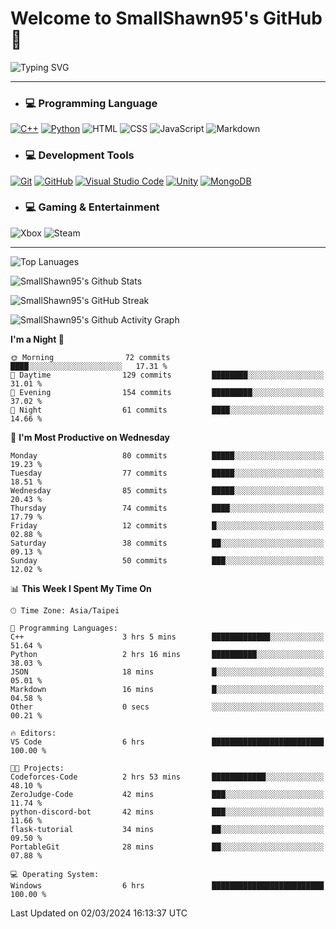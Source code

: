 # Welcome to SmallShawn95's GitHub 👋

![Typing SVG](https://readme-typing-svg.demolab.com/?lines=print("Hello,+world");cout+>>+"Hello,+world!";console.log("Hello,+world!")&center=true&vCenter=true&size=22&random=true)

***
<!-- https://shields.io/, https://simpleicons.org/ -->
* ### 💻 Programming Language
[![C++](https://img.shields.io/badge/-C++-00599C?style=flat-square&logo=cplusplus)](https://cplusplus.com/)
[![Python](https://img.shields.io/badge/-Python-3776AB?style=flat-square&logo=python&logoColor=white)](https://www.python.org/)
![HTML](https://img.shields.io/badge/-HTML-E34F26?style=flat-square&logo=html5&logoColor=white)
![CSS](https://img.shields.io/badge/-CSS-1572B6?style=flat-square&logo=css3)
![JavaScript](https://img.shields.io/badge/-JavaScript-F7DF1E?style=flat-square&logo=javascript&logoColor=white)
![Markdown](https://img.shields.io/badge/-Markdown-000000?style=flat-square&logo=markdown)
* ### 💻 Development Tools
[![Git](https://img.shields.io/badge/-Git-f05032?style=flat-square&logo=git&logoColor=white)](https://git-scm.com/)
[![GitHub](https://img.shields.io/badge/-GitHub-181717?style=flat-square&logo=github)](https://github.com/)
[![Visual Studio Code](https://img.shields.io/badge/-Visual%20Studio%20Code-007ACC?style=flat-square&logo=visualstudiocode)](https://code.visualstudio.com/)
[![Unity](https://img.shields.io/badge/-Unity-000000?style=flat-square&logo=unity)](https://unity.com/)
[![MongoDB](https://img.shields.io/badge/-MongoDB-47A248?style=flat-square&logo=mongodb&logoColor=white)](https://www.mongodb.com/)
* ### 💻 Gaming & Entertainment
![Xbox](https://img.shields.io/badge/-Xbox-107C10?style=flat-square&logo=xbox)
![Steam](https://img.shields.io/badge/-Steam-000000?style=flat-square&logo=steam)
***

<!-- ![GitHub User's Stars](https://img.shields.io/github/stars/smallshawn95?color=orange&label=Stars&labelColor=yellow) -->
<!-- ![GitHub Followers](https://img.shields.io/github/followers/smallshawn95?color=orange&label=Followers&labelColor=FFDBAC) -->

![Top Lanuages](https://github-readme-stats.vercel.app/api/top-langs/?username=smallshawn95&theme=holi&layout=donut&size_weight=0.5&count_weight=0.5&exclude_repo=smallshawn95.github.io)

![SmallShawn95's Github Stats](https://github-readme-stats.vercel.app/api?username=smallshawn95&theme=holi&show_icons=true&rank_icon=github)

![SmallShawn95's GitHub Streak](https://streak-stats.demolab.com/?user=smallshawn95&theme=holi-theme&date_format=M%20j%5B%2C%20Y%5D)

![SmallShawn95's Github Activity Graph](https://github-readme-activity-graph.vercel.app/graph?username=smallshawn95&theme=tokyo-night)

<!-- ![SmallShawn95's WakaTime Stats](https://github-readme-stats.vercel.app/api/wakatime?username=smallshawn95) -->
<!-- ![Repositorie Card](https://github-readme-stats.vercel.app/api/pin/?username=smallshawn95&repo=Python-Discord-Bot-Course&theme=holi) -->
<!-- ![Repositorie Card](https://github-readme-stats.vercel.app/api/pin/?username=smallshawn95&repo=ZeroJudge-Code&theme=holi) -->

<!--START_SECTION:waka-->
**I'm a Night 🦉** 

```text
🌞 Morning                72 commits          ████░░░░░░░░░░░░░░░░░░░░░   17.31 % 
🌆 Daytime                129 commits         ████████░░░░░░░░░░░░░░░░░   31.01 % 
🌃 Evening                154 commits         █████████░░░░░░░░░░░░░░░░   37.02 % 
🌙 Night                  61 commits          ████░░░░░░░░░░░░░░░░░░░░░   14.66 % 
```
📅 **I'm Most Productive on Wednesday** 

```text
Monday                   80 commits          █████░░░░░░░░░░░░░░░░░░░░   19.23 % 
Tuesday                  77 commits          █████░░░░░░░░░░░░░░░░░░░░   18.51 % 
Wednesday                85 commits          █████░░░░░░░░░░░░░░░░░░░░   20.43 % 
Thursday                 74 commits          ████░░░░░░░░░░░░░░░░░░░░░   17.79 % 
Friday                   12 commits          █░░░░░░░░░░░░░░░░░░░░░░░░   02.88 % 
Saturday                 38 commits          ██░░░░░░░░░░░░░░░░░░░░░░░   09.13 % 
Sunday                   50 commits          ███░░░░░░░░░░░░░░░░░░░░░░   12.02 % 
```


📊 **This Week I Spent My Time On** 

```text
🕑︎ Time Zone: Asia/Taipei

💬 Programming Languages: 
C++                      3 hrs 5 mins        █████████████░░░░░░░░░░░░   51.64 % 
Python                   2 hrs 16 mins       ██████████░░░░░░░░░░░░░░░   38.03 % 
JSON                     18 mins             █░░░░░░░░░░░░░░░░░░░░░░░░   05.01 % 
Markdown                 16 mins             █░░░░░░░░░░░░░░░░░░░░░░░░   04.58 % 
Other                    0 secs              ░░░░░░░░░░░░░░░░░░░░░░░░░   00.21 % 

🔥 Editors: 
VS Code                  6 hrs               █████████████████████████   100.00 % 

🐱‍💻 Projects: 
Codeforces-Code          2 hrs 53 mins       ████████████░░░░░░░░░░░░░   48.10 % 
ZeroJudge-Code           42 mins             ███░░░░░░░░░░░░░░░░░░░░░░   11.74 % 
python-discord-bot       42 mins             ███░░░░░░░░░░░░░░░░░░░░░░   11.66 % 
flask-tutorial           34 mins             ██░░░░░░░░░░░░░░░░░░░░░░░   09.50 % 
PortableGit              28 mins             ██░░░░░░░░░░░░░░░░░░░░░░░   07.88 % 

💻 Operating System: 
Windows                  6 hrs               █████████████████████████   100.00 % 
```


 Last Updated on 02/03/2024 16:13:37 UTC
<!--END_SECTION:waka-->

<!--
**smallshawn95/smallshawn95** is a ✨ _special_ ✨ repository because its `README.md` (this file) appears on your GitHub profile.

- 🔭 I’m currently working on ...
- 🌱 I’m currently learning ...
- 👯 I’m looking to collaborate on ...
- 🤔 I’m looking for help with ...
- 💬 Ask me about ...
- 📫 How to reach me: ...
- 😄 Pronouns: ...
- ⚡ Fun fact: ...
-->
